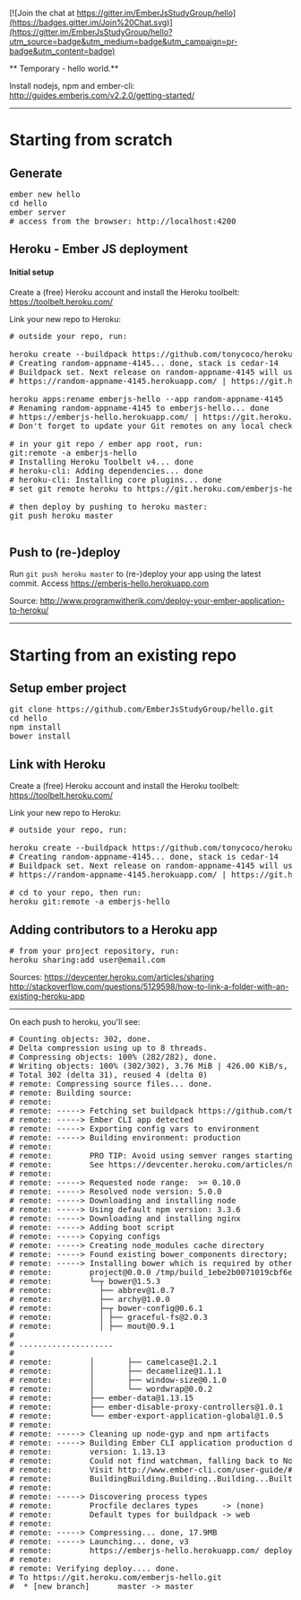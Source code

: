 [![Join the chat at https://gitter.im/EmberJsStudyGroup/hello](https://badges.gitter.im/Join%20Chat.svg)](https://gitter.im/EmberJsStudyGroup/hello?utm_source=badge&utm_medium=badge&utm_campaign=pr-badge&utm_content=badge)

** Temporary - hello world.**

Install nodejs, npm and ember-cli: http://guides.emberjs.com/v2.2.0/getting-started/

----

# Starting from scratch

## Generate

<pre>
ember new hello
cd hello
ember server
# access from the browser: http://localhost:4200
</pre>

## Heroku - Ember JS deployment

#### Initial setup

Create a (free) Heroku account and install the Heroku toolbelt: https://toolbelt.heroku.com/

Link your new repo to Heroku:

<pre>
# outside your repo, run:

heroku create --buildpack https://github.com/tonycoco/heroku-buildpack-ember-cli.git
# Creating random-appname-4145... done, stack is cedar-14
# Buildpack set. Next release on random-appname-4145 will use https://github.com/tonycoco/heroku-buildpack-ember-cli.git.
# https://random-appname-4145.herokuapp.com/ | https://git.heroku.com/random-appname-4145.git

heroku apps:rename emberjs-hello --app random-appname-4145
# Renaming random-appname-4145 to emberjs-hello... done
# https://emberjs-hello.herokuapp.com/ | https://git.heroku.com/emberjs-hello.git
# Don't forget to update your Git remotes on any local checkouts.

# in your git repo / ember app root, run:
git:remote -a emberjs-hello
# Installing Heroku Toolbelt v4... done
# heroku-cli: Adding dependencies... done
# heroku-cli: Installing core plugins... done
# set git remote heroku to https://git.heroku.com/emberjs-hello.git

# then deploy by pushing to heroku master:
git push heroku master

</pre>

## Push to (re-)deploy

Run `git push heroku master` to (re-)deploy your app using the latest commit.
Access https://emberjs-hello.herokuapp.com

Source: http://www.programwitherik.com/deploy-your-ember-application-to-heroku/

----

# Starting from an existing repo


## Setup ember project

<pre>
git clone https://github.com/EmberJsStudyGroup/hello.git
cd hello
npm install
bower install
</pre>

## Link with Heroku

Create a (free) Heroku account and install the Heroku toolbelt: https://toolbelt.heroku.com/

Link your new repo to Heroku:

<pre>
# outside your repo, run:

heroku create --buildpack https://github.com/tonycoco/heroku-buildpack-ember-cli.git
# Creating random-appname-4145... done, stack is cedar-14
# Buildpack set. Next release on random-appname-4145 will use https://github.com/tonycoco/heroku-buildpack-ember-cli.git.
# https://random-appname-4145.herokuapp.com/ | https://git.heroku.com/random-appname-4145.git

# cd to your repo, then run:
heroku git:remote -a emberjs-hello
</pre>


## Adding contributors to a Heroku app

<pre>
# from your project repository, run:
heroku sharing:add user@email.com
</pre>


Sources:
https://devcenter.heroku.com/articles/sharing
http://stackoverflow.com/questions/5129598/how-to-link-a-folder-with-an-existing-heroku-app


----

On each push to heroku, you'll see:

<pre>
# Counting objects: 302, done.
# Delta compression using up to 8 threads.
# Compressing objects: 100% (282/282), done.
# Writing objects: 100% (302/302), 3.76 MiB | 426.00 KiB/s, done.
# Total 302 (delta 31), reused 4 (delta 0)
# remote: Compressing source files... done.
# remote: Building source:
# remote:
# remote: -----> Fetching set buildpack https://github.com/tonycoco/heroku-buildpack-ember-cli.git... done
# remote: -----> Ember CLI app detected
# remote: -----> Exporting config vars to environment
# remote: -----> Building environment: production
# remote:
# remote:        PRO TIP: Avoid using semver ranges starting with '>' in engines.node
# remote:        See https://devcenter.heroku.com/articles/nodejs-support
# remote:
# remote: -----> Requested node range:  >= 0.10.0
# remote: -----> Resolved node version: 5.0.0
# remote: -----> Downloading and installing node
# remote: -----> Using default npm version: 3.3.6
# remote: -----> Downloading and installing nginx
# remote: -----> Adding boot script
# remote: -----> Copying configs
# remote: -----> Creating node_modules cache directory
# remote: -----> Found existing bower_components directory; skipping cache
# remote: -----> Installing bower which is required by other dependencies
# remote:        project@0.0.0 /tmp/build_1ebe2b0071019cbf6ed7309ed1a57203
# remote:        └─┬ bower@1.5.3
# remote:          ├── abbrev@1.0.7
# remote:          ├── archy@1.0.0
# remote:          ├─┬ bower-config@0.6.1
# remote:          │ ├── graceful-fs@2.0.3
# remote:          │ ├── mout@0.9.1
#
# ....................
#
# remote:        │       ├── camelcase@1.2.1
# remote:        │       ├── decamelize@1.1.1
# remote:        │       ├── window-size@0.1.0
# remote:        │       └── wordwrap@0.0.2
# remote:        ├── ember-data@1.13.15
# remote:        ├── ember-disable-proxy-controllers@1.0.1
# remote:        └── ember-export-application-global@1.0.5
# remote:
# remote: -----> Cleaning up node-gyp and npm artifacts
# remote: -----> Building Ember CLI application production distribution
# remote:        version: 1.13.13
# remote:        Could not find watchman, falling back to NodeWatcher for file system events.
# remote:        Visit http://www.ember-cli.com/user-guide/#watchman for more info.
# remote:        BuildingBuilding.Building..Building...Built project successfully. Stored in "dist/".
# remote:
# remote: -----> Discovering process types
# remote:        Procfile declares types     -> (none)
# remote:        Default types for buildpack -> web
# remote:
# remote: -----> Compressing... done, 17.9MB
# remote: -----> Launching... done, v3
# remote:        https://emberjs-hello.herokuapp.com/ deployed to Heroku
# remote:
# remote: Verifying deploy.... done.
# To https://git.heroku.com/emberjs-hello.git
#  * [new branch]      master -> master
</pre>
